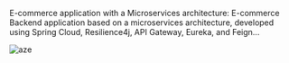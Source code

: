E-commerce application with a Microservices architecture:
E-commerce Backend application based on a microservices architecture, developed using Spring Cloud, Resilience4j, API Gateway, Eureka, and Feign...

![aze](https://github.com/zack079/Ecommerce-miroservices/assets/94627382/b78ae4f6-576c-46e2-be98-895bbdb7b828)
